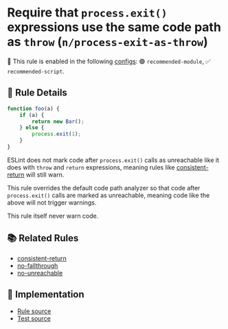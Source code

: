 # Require that `process.exit()` expressions use the same code path as `throw` (`n/process-exit-as-throw`)

💼 This rule is enabled in the following [configs](https://github.com/eslint-community/eslint-plugin-n#-configs): 🟢 `recommended-module`, ✅ `recommended-script`.

<!-- end auto-generated rule header -->

## 📖 Rule Details

```js
function foo(a) {
    if (a) {
        return new Bar();
    } else {
        process.exit(1);
    }
}
```

ESLint does not mark code after `process.exit()` calls as unreachable like it does with `throw` and `return` expressions, meaning rules like [consistent-return] will still warn.

This rule overrides the default code path analyzer so that code after `process.exit()` calls are marked as unreachable, meaning code like the above will not trigger warnings.

This rule itself never warn code.

## 📚 Related Rules

- [consistent-return]
- [no-fallthrough]
- [no-unreachable]

[consistent-return]: http://eslint.org/docs/rules/consistent-return
[no-fallthrough]: http://eslint.org/docs/rules/no-fallthrough
[no-unreachable]: http://eslint.org/docs/rules/no-unreachable

## 🔎 Implementation

- [Rule source](../../lib/rules/process-exit-as-throw.js)
- [Test source](../../tests/lib/rules/process-exit-as-throw.js)
